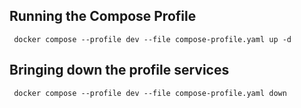 ## Running the Compose Profile


```
 docker compose --profile dev --file compose-profile.yaml up -d
```


## Bringing down the profile services

```
 docker compose --profile dev --file compose-profile.yaml down
```
